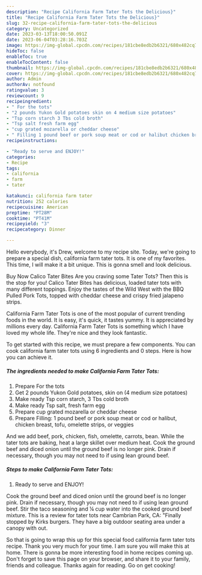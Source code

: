 ```yaml
---
description: "Recipe California Farm Tater Tots the Delicious}"
title: "Recipe California Farm Tater Tots the Delicious}"
slug: 32-recipe-california-farm-tater-tots-the-delicious
category: Uncategorized
date: 2023-03-13T18:00:50.091Z
date: 2023-06-04T03:28:16.703Z
image: https://img-global.cpcdn.com/recipes/181cbe8edb2b6321/680x482cq70/california-farm-tater-tots-recipe-main-photo.jpg
hideToc: false
enableToc: true
enableTocContent: false
thumbnail: https://img-global.cpcdn.com/recipes/181cbe8edb2b6321/680x482cq70/california-farm-tater-tots-recipe-main-photo.jpg
cover: https://img-global.cpcdn.com/recipes/181cbe8edb2b6321/680x482cq70/california-farm-tater-tots-recipe-main-photo.jpg
author: Admin
authorAv: notfound
ratingvalue: 3
reviewcount: 9
recipeingredient:
- " For the tots"
- "2 pounds Yukon Gold potatoes skin on 4 medium size potatoes"
- "Tsp corn starch 3 Tbs cold broth"
- "Tsp salt fresh farm egg"
- "cup grated mozarella or cheddar cheese"
- " Filling 1 pound beef or pork soup meat or cod or halibut chicken breast tofu omelette strips or veggies"
recipeinstructions:

- "Ready to serve and ENJOY!"
categories:
- Recipe
tags:
- california
- farm
- tater

katakunci: california farm tater 
nutrition: 252 calories
recipecuisine: American
preptime: "PT28M"
cooktime: "PT41M"
recipeyield: "3"
recipecategory: Dinner

---
```



Hello everybody, it's Drew, welcome to my recipe site. Today, we're going to prepare a special dish, california farm tater tots. It is one of my favorites. This time, I will make it a bit unique. This is gonna smell and look delicious.

Buy Now Calico Tater Bites Are you craving some Tater Tots? Then this is the stop for you! Calico Tater Bites has delicious, loaded tater tots with many different toppings. Enjoy the tastes of the Wild West with the BBQ Pulled Pork Tots, topped with cheddar cheese and crispy fried jalapeno strips.

California Farm Tater Tots is one of the most popular of current trending foods in the world. It is easy, it's quick, it tastes yummy. It is appreciated by millions every day. California Farm Tater Tots is something which I have loved my whole life. They're nice and they look fantastic.


To get started with this recipe, we must prepare a few components. You can cook california farm tater tots using 6 ingredients and 0 steps. Here is how you can achieve it.

<!--inarticleads1-->

##### The ingredients needed to make California Farm Tater Tots:

1. Prepare  For the tots
1. Get 2 pounds Yukon Gold potatoes, skin on (4 medium size potatoes)
1. Make ready Tsp corn starch, 3 Tbs cold broth
1. Make ready Tsp salt, fresh farm egg
1. Prepare cup grated mozarella or cheddar cheese
1. Prepare  Filling: 1 pound beef or pork soup meat or cod or halibut, chicken breast, tofu, omelette strips, or veggies


And we add beef, pork, chicken, fish, omelette, carrots, bean. While the tater tots are baking, heat a large skillet over medium heat. Cook the ground beef and diced onion until the ground beef is no longer pink. Drain if necessary, though you may not need to if using lean ground beef. 

<!--inarticleads2-->

##### Steps to make California Farm Tater Tots:


1. Ready to serve and ENJOY!

Cook the ground beef and diced onion until the ground beef is no longer pink. Drain if necessary, though you may not need to if using lean ground beef. Stir the taco seasoning and ¼ cup water into the cooked ground beef mixture. This is a review for tater tots near Cambrian Park, CA: &#34;Finally stopped by Kirks burgers. They have a big outdoor seating area under a canopy with out. 

So that is going to wrap this up for this special food california farm tater tots recipe. Thank you very much for your time. I am sure you will make this at home. There is gonna be more interesting food in home recipes coming up. Don't forget to save this page on your browser, and share it to your family, friends and colleague. Thanks again for reading. Go on get cooking!
